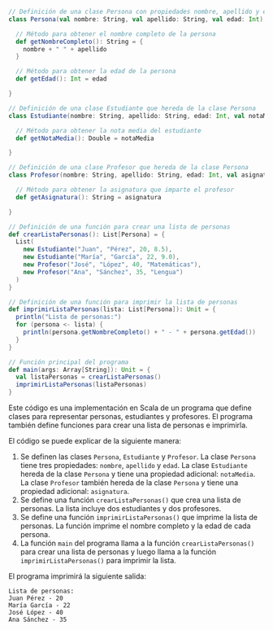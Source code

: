 ```scala
// Definición de una clase Persona con propiedades nombre, apellido y edad
class Persona(val nombre: String, val apellido: String, val edad: Int) {

  // Método para obtener el nombre completo de la persona
  def getNombreCompleto(): String = {
    nombre + " " + apellido
  }

  // Método para obtener la edad de la persona
  def getEdad(): Int = edad

}

// Definición de una clase Estudiante que hereda de la clase Persona
class Estudiante(nombre: String, apellido: String, edad: Int, val notaMedia: Double) extends Persona(nombre, apellido, edad) {

  // Método para obtener la nota media del estudiante
  def getNotaMedia(): Double = notaMedia

}

// Definición de una clase Profesor que hereda de la clase Persona
class Profesor(nombre: String, apellido: String, edad: Int, val asignatura: String) extends Persona(nombre, apellido, edad) {

  // Método para obtener la asignatura que imparte el profesor
  def getAsignatura(): String = asignatura

}

// Definición de una función para crear una lista de personas
def crearListaPersonas(): List[Persona] = {
  List(
    new Estudiante("Juan", "Pérez", 20, 8.5),
    new Estudiante("María", "García", 22, 9.0),
    new Profesor("José", "López", 40, "Matemáticas"),
    new Profesor("Ana", "Sánchez", 35, "Lengua")
  )
}

// Definición de una función para imprimir la lista de personas
def imprimirListaPersonas(lista: List[Persona]): Unit = {
  println("Lista de personas:")
  for (persona <- lista) {
    println(persona.getNombreCompleto() + " - " + persona.getEdad())
  }
}

// Función principal del programa
def main(args: Array[String]): Unit = {
  val listaPersonas = crearListaPersonas()
  imprimirListaPersonas(listaPersonas)
}
```

Este código es una implementación en Scala de un programa que define clases para representar personas, estudiantes y profesores. El programa también define funciones para crear una lista de personas e imprimirla.

El código se puede explicar de la siguiente manera:

1. Se definen las clases `Persona`, `Estudiante` y `Profesor`. La clase `Persona` tiene tres propiedades: `nombre`, `apellido` y `edad`. La clase `Estudiante` hereda de la clase `Persona` y tiene una propiedad adicional: `notaMedia`. La clase `Profesor` también hereda de la clase `Persona` y tiene una propiedad adicional: `asignatura`.
2. Se define una función `crearListaPersonas()` que crea una lista de personas. La lista incluye dos estudiantes y dos profesores.
3. Se define una función `imprimirListaPersonas()` que imprime la lista de personas. La función imprime el nombre completo y la edad de cada persona.
4. La función `main` del programa llama a la función `crearListaPersonas()` para crear una lista de personas y luego llama a la función `imprimirListaPersonas()` para imprimir la lista.

El programa imprimirá la siguiente salida:

```
Lista de personas:
Juan Pérez - 20
María García - 22
José López - 40
Ana Sánchez - 35
```